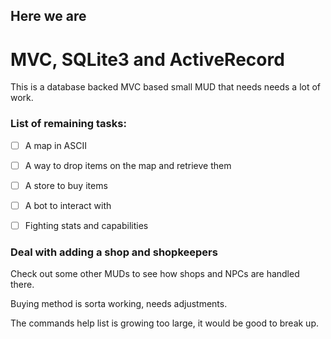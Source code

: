 ## Here we are
# MVC, SQLite3 and ActiveRecord

This is a database backed MVC based small MUD that needs needs a lot of work.

### List of remaining tasks:

* [ ] A map in ASCII
* [ ] A way to drop items on the map and retrieve them
* [ ] A store to buy items
* [ ] A bot to interact with
* [ ] Fighting stats and capabilities


### Deal with adding a shop and shopkeepers

Check out some other MUDs to see how shops and NPCs are handled there.

Buying method is sorta working, needs adjustments.

The commands help list is growing too large, it would be good to break up.
